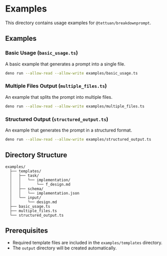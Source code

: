 # Examples

This directory contains usage examples for `@tettuan/breakdownprompt`.

## Examples

### Basic Usage (`basic_usage.ts`)

A basic example that generates a prompt into a single file.

```bash
deno run --allow-read --allow-write examples/basic_usage.ts
```

### Multiple Files Output (`multiple_files.ts`)

An example that splits the prompt into multiple files.

```bash
deno run --allow-read --allow-write examples/multiple_files.ts
```

### Structured Output (`structured_output.ts`)

An example that generates the prompt in a structured format.

```bash
deno run --allow-read --allow-write examples/structured_output.ts
```

## Directory Structure

```
examples/
  ├── templates/
  │   ├── task/
  │   │   └── implementation/
  │   │       └── f_design.md
  │   ├── schema/
  │   │   └── implementation.json
  │   └── input/
  │       └── design.md
  ├── basic_usage.ts
  ├── multiple_files.ts
  └── structured_output.ts
```

## Prerequisites

- Required template files are included in the `examples/templates` directory.
- The `output` directory will be created automatically. 